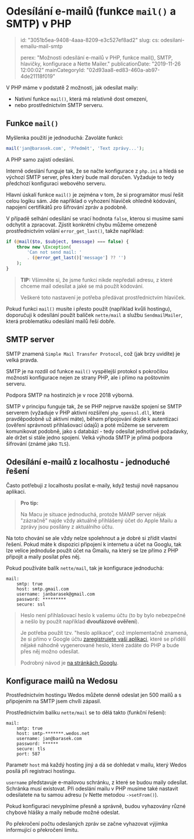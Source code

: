 Odesílání e-mailů (funkce `mail()` a SMTP) v PHP
================================================

> id: "3051b5ea-9408-4aaa-8209-e3c527ef8ad2"
> slug:
> 	cs: odesilani-emailu-mail-smtp
> 
> perex: "Možnosti odesílání e-mailů v PHP, funkce mail(), SMTP, hlavičky, konfigurace a Nette Mailer."
> publicationDate: "2019-11-26 12:00:02"
> mainCategoryId: "02d93aa8-ed83-460a-ab97-4de21118f019"

V PHP máme v podstatě 2 možnosti, jak odesílat maily:

- Nativní funkce `mail()`, která má relativně dost omezení,
- nebo prostřednictvím SMTP serveru.

Funkce `mail()`
---------------

Myšlenka použití je jednoduchá: Zavoláte funkci:

```php
mail('jan@barasek.com', 'Předmět', 'Text zprávy...');
```

A PHP samo zajistí odeslání.

Interně odeslání funguje tak, že se načte konfigurace z `php.ini` a hledá se výchozí SMTP server, přes který bude mail doručen. Vyžaduje to tedy předchozí konfiguraci webového serveru.

Hlavní úskalí funkce `mail()` je zejména v tom, že si programátor musí řešit celou logiku sám. Jde například o vyhození hlaviček ohledně kódování, napojení certifikátů pro šifrování zpráv a podobně.

V případě selhání odesílání se vrací hodnota `false`, kterou si musíme sami odchytit a zpracovat. Zjistit konkrétní chybu můžeme omezeně prostřednictvím volání `error_get_last()`, takže například:

```php
if (@mail($to, $subject, $message) === false) {
	throw new \Exception(
		'Can not send mail: '
		. (@error_get_last()['message'] ?? '')
	);
}
```

> **TIP:** Všimněte si, že jsme funkci nikde nepředali adresu, z které chceme mail odesílat a jaké se má použít kódování.
>
> Veškeré toto nastavení je potřeba předávat prostřednictvím hlaviček.

Pokud funkci `mail()` musíte i přesto použít (například kvůli hostingu), doporučuji k odesílání použít balíček `nette/mail` a službu `SendmailMailer`, která problematiku odesílání mailů řeší dobře.

SMTP server
-----------

SMTP znamená `Simple Mail Transfer Protocol`, což (jak brzy uvidíte) je velká pravda.

SMTP je na rozdíl od funkce `mail()` vyspělejší protokol s pokročilou možností konfigurace nejen ze strany PHP, ale i přímo na poštovním serveru.

Podpora SMTP na hostinzích je v roce 2018 výborná.

SMTP v principu funguje tak, že se PHP nejprve naváže spojení se SMTP serverem (vyžaduje v PHP aktivní rozšíření `php_openssl.dll`, která pravděpodobně už aktivní máte), během připojování dojde k autentizaci (ověření správnosti přihlašovací údajů) a poté můžeme se serverem komunikovat podobně, jako s databází - tedy odesílat jednotlivé požadavky, ale držet si stále jedno spojení. Velká výhoda SMTP je přímá podpora šifrování (známé jako `TLS`).

Odesílání e-mailů z localhostu - jednoduché řešení
--------------------------------------------------

Často potřebuji z localhostu posílat e-maily, když testuji nově napsanou aplikaci.

> **Pro tip:**
>
> Na Macu je situace jednoduchá, protože MAMP server nějak "zázračně" najde vždy aktuálně přihlášený účet do Apple Mailu a zprávy jsou posílány z aktuálního účtu.

Na toto chování se ale vždy nelze spolehnout a je dobré si zřídit vlastní řešení. Pokud máte k dispozici připojení k internetu a účet na Googlu, tak lze velice jednoduše použít účet na Gmailu, na který se lze přímo z PHP připojit a maily posílat přes něj.

Pokud používáte balík `nette/mail`, tak je konfigurace jednoduchá:

```neon
mail:
	smtp: true
	host: smtp.gmail.com
	username: janbarasek@gmail.com
	password: *********
	secure: ssl
```

> Heslo není přihlašovací heslo k vašemu účtu (to by bylo nebezpečné a nešlo by použít například **dvoufázové ověření**).
>
> Je potřeba použít tzv. "heslo aplikace", což implementačně znamená, že si přímo v Google účtu <a href="https://myaccount.google.com/apppasswords">zaregistrujete vaši aplikaci</a>, které se přidělí nějaké náhodně vygenerované heslo, které zadáte do PHP a bude přes něj možno odesílat.
>
> Podrobný návod je <a href="https://support.google.com/accounts/answer/185833?hl=cs">na stránkách Googlu</a>.

Konfigurace mailů na Wedosu
---------------------------

Prostřednictvím hostingu Wedos můžete denně odeslat jen 500 mailů a s připojením na SMTP jsem chvíli zápasil.

Prostřednictvím balíku `nette/mail` se to dělá takto (funkční řešení):

```neon
mail:
	smtp: true
	host: smtp-*******.wedos.net
	username: jan@barasek.com
	password: ******
	secure: tls
	port: 587
```

Parametr `host` má každý hosting jiný a dá se dohledat v mailu, který Wedos posílá při registraci hostingu.

`username` představuje e-mailovou schránku, z které se budou maily odesílat. Schránka musí existovat. Při odeslání mailu v PHP musíme také nastavit odesilatete na tu samou adresu (v Nette metodou `->setFrom()`).

Pokud konfiguraci nevyplníme přesně a správně, budou vyhazovány různé chybové hlášky a maily nebude možné odeslat.

Po překročení počtu odeslaných zpráv se začne vyhazovat výjimka informující o překročení limitu.
